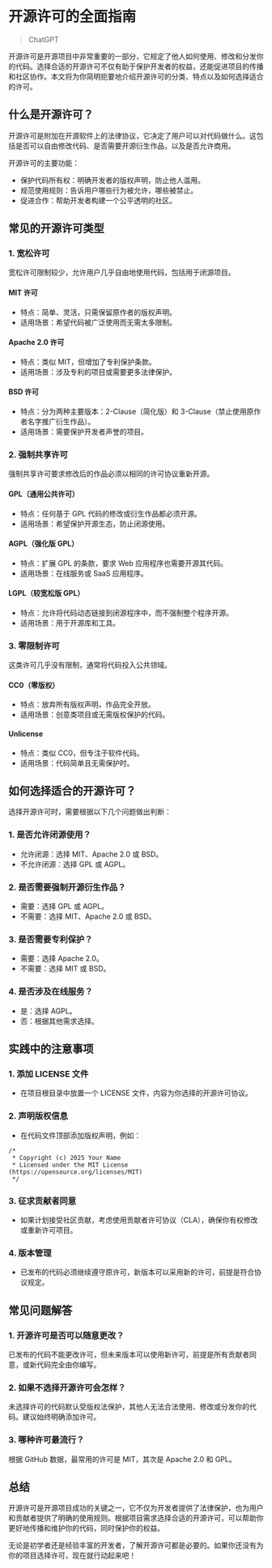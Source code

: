 # 开源许可的全面指南

> ChatGPT

开源许可是开源项目中非常重要的一部分，它规定了他人如何使用、修改和分发你的代码。选择合适的开源许可不仅有助于保护开发者的权益，还能促进项目的传播和社区协作。本文将为你简明扼要地介绍开源许可的分类、特点以及如何选择适合的许可。

## 什么是开源许可？

开源许可是附加在开源软件上的法律协议，它决定了用户可以对代码做什么。这包括是否可以自由修改代码、是否需要开源衍生作品，以及是否允许商用。

开源许可的主要功能：

- 保护代码所有权：明确开发者的版权声明，防止他人滥用。
- 规范使用规则：告诉用户哪些行为被允许，哪些被禁止。
- 促进合作：帮助开发者构建一个公平透明的社区。

## 常见的开源许可类型

### 1. 宽松许可

宽松许可限制较少，允许用户几乎自由地使用代码，包括用于闭源项目。

#### MIT 许可

- 特点：简单、灵活，只需保留原作者的版权声明。
- 适用场景：希望代码被广泛使用而无需太多限制。

#### Apache 2.0 许可

- 特点：类似 MIT，但增加了专利保护条款。
- 适用场景：涉及专利的项目或需要更多法律保护。

#### BSD 许可

- 特点：分为两种主要版本：2-Clause（简化版）和 3-Clause（禁止使用原作者名字推广衍生作品）。
- 适用场景：需要保护开发者声誉的项目。

### 2. 强制共享许可

强制共享许可要求修改后的作品必须以相同的许可协议重新开源。

#### GPL（通用公共许可）

- 特点：任何基于 GPL 代码的修改或衍生作品都必须开源。
- 适用场景：希望保护开源生态，防止闭源使用。

#### AGPL（强化版 GPL）

- 特点：扩展 GPL 的条款，要求 Web 应用程序也需要开源其代码。
- 适用场景：在线服务或 SaaS 应用程序。

#### LGPL（较宽松版 GPL）

- 特点：允许将代码动态链接到闭源程序中，而不强制整个程序开源。
- 适用场景：用于开源库和工具。

### 3. 零限制许可

这类许可几乎没有限制，通常将代码投入公共领域。

#### CC0（零版权）

- 特点：放弃所有版权声明，作品完全开放。
- 适用场景：创意类项目或无需版权保护的代码。

#### Unlicense

- 特点：类似 CC0，但专注于软件代码。
- 适用场景：代码简单且无需保护时。

## 如何选择适合的开源许可？

选择开源许可时，需要根据以下几个问题做出判断：

### 1. 是否允许闭源使用？

- 允许闭源：选择 MIT、Apache 2.0 或 BSD。
- 不允许闭源：选择 GPL 或 AGPL。

### 2. 是否需要强制开源衍生作品？

- 需要：选择 GPL 或 AGPL。
- 不需要：选择 MIT、Apache 2.0 或 BSD。

### 3. 是否需要专利保护？

- 需要：选择 Apache 2.0。
- 不需要：选择 MIT 或 BSD。

### 4. 是否涉及在线服务？

- 是：选择 AGPL。
- 否：根据其他需求选择。

## 实践中的注意事项

### 1. 添加 LICENSE 文件

- 在项目根目录中放置一个 LICENSE 文件，内容为你选择的开源许可协议。

### 2. 声明版权信息

- 在代码文件顶部添加版权声明，例如：

```license
/*
 * Copyright (c) 2025 Your Name
 * Licensed under the MIT License (https://opensource.org/licenses/MIT)
 */
```

### 3. 征求贡献者同意

- 如果计划接受社区贡献，考虑使用贡献者许可协议（CLA），确保你有权修改或重新许可项目。

### 4. 版本管理

- 已发布的代码必须继续遵守原许可，新版本可以采用新的许可，前提是符合协议规定。

## 常见问题解答

### 1. 开源许可是否可以随意更改？

已发布的代码不能更改许可，但未来版本可以使用新许可，前提是所有贡献者同意，或新代码完全由你编写。

### 2. 如果不选择开源许可会怎样？

未选择许可的代码默认受版权法保护，其他人无法合法使用、修改或分发你的代码。建议始终明确添加许可。

### 3. 哪种许可最流行？

根据 GitHub 数据，最常用的许可是 MIT，其次是 Apache 2.0 和 GPL。

## 总结

开源许可是开源项目成功的关键之一，它不仅为开发者提供了法律保护，也为用户和贡献者提供了明确的使用规则。根据项目需求选择合适的开源许可，可以帮助你更好地传播和维护你的代码，同时保护你的权益。

无论是初学者还是经验丰富的开发者，了解开源许可都是必要的。如果你还没有为你的项目选择许可，现在就行动起来吧！
